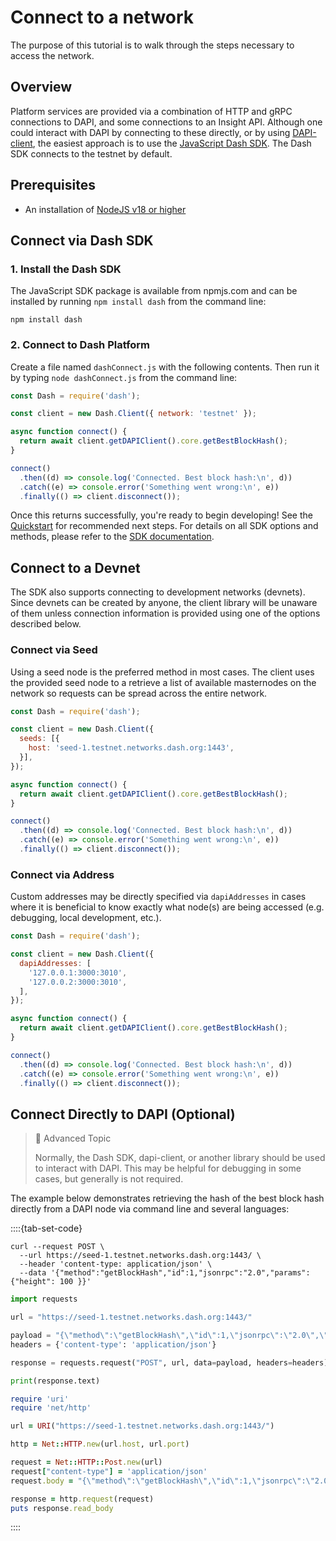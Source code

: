 # Connect to a network

The purpose of this tutorial is to walk through the steps necessary to access the network.

## Overview

Platform services are provided via a combination of HTTP and gRPC connections to DAPI, and some connections to an Insight API. Although one could interact with DAPI by connecting to these directly, or by using [DAPI-client](https://github.com/dashevo/platform/tree/master/packages/js-dapi-client), the easiest approach is to use the [JavaScript Dash SDK](https://github.com/dashevo/platform/tree/master/packages/js-dash-sdk). The Dash SDK connects to the testnet by default.

## Prerequisites

- An installation of [NodeJS v18 or higher](https://nodejs.org/en/download/)

## Connect via Dash SDK

### 1. Install the Dash SDK

The JavaScript SDK package is available from npmjs.com and can be installed by running `npm install dash` from the command line:

```shell
npm install dash
```

### 2. Connect to Dash Platform

Create a file named `dashConnect.js` with the following contents. Then run it by typing `node dashConnect.js` from the command line:

```javascript dashConnect.js
const Dash = require('dash');

const client = new Dash.Client({ network: 'testnet' });

async function connect() {
  return await client.getDAPIClient().core.getBestBlockHash();
}

connect()
  .then((d) => console.log('Connected. Best block hash:\n', d))
  .catch((e) => console.error('Something went wrong:\n', e))
  .finally(() => client.disconnect());
```

Once this returns successfully, you're ready to begin developing! See the [Quickstart](../tutorials/introduction.md#quickstart) for recommended next steps. For details on all SDK options and methods, please refer to the [SDK documentation](../sdk-js/overview.md).

## Connect to a Devnet

The SDK also supports connecting to development networks (devnets). Since devnets can be created by anyone, the client library will be unaware of them unless connection information is provided using one of the options described below.

### Connect via Seed

Using a seed node is the preferred method in most cases. The client uses the provided seed node to a retrieve a list of available masternodes on the network so requests can be spread across the entire network.

```javascript
const Dash = require('dash');

const client = new Dash.Client({
  seeds: [{
    host: 'seed-1.testnet.networks.dash.org:1443',
  }],
});

async function connect() {
  return await client.getDAPIClient().core.getBestBlockHash();
}

connect()
  .then((d) => console.log('Connected. Best block hash:\n', d))
  .catch((e) => console.error('Something went wrong:\n', e))
  .finally(() => client.disconnect());
```

### Connect via Address

Custom addresses may be directly specified via `dapiAddresses` in cases where it is beneficial to know exactly what node(s) are being accessed (e.g. debugging, local development, etc.).

```javascript
const Dash = require('dash');

const client = new Dash.Client({
  dapiAddresses: [
    '127.0.0.1:3000:3010',
    '127.0.0.2:3000:3010',
  ],
});

async function connect() {
  return await client.getDAPIClient().core.getBestBlockHash();
}

connect()
  .then((d) => console.log('Connected. Best block hash:\n', d))
  .catch((e) => console.error('Something went wrong:\n', e))
  .finally(() => client.disconnect());
```

## Connect Directly to DAPI (Optional)

> 🚧 Advanced Topic
> 
> Normally, the Dash SDK, dapi-client, or another library should be used to interact with DAPI. This may be helpful for debugging in some cases, but generally is not required.

The example below demonstrates retrieving the hash of the best block hash directly from a DAPI node via command line and several languages:

::::{tab-set-code}

```shell
curl --request POST \
  --url https://seed-1.testnet.networks.dash.org:1443/ \
  --header 'content-type: application/json' \
  --data '{"method":"getBlockHash","id":1,"jsonrpc":"2.0","params":{"height": 100 }}'
```
```python
import requests

url = "https://seed-1.testnet.networks.dash.org:1443/"

payload = "{\"method\":\"getBlockHash\",\"id\":1,\"jsonrpc\":\"2.0\",\"params\":{\"height\":100}}"
headers = {'content-type': 'application/json'}

response = requests.request("POST", url, data=payload, headers=headers)

print(response.text)
```
```ruby
require 'uri'
require 'net/http'

url = URI("https://seed-1.testnet.networks.dash.org:1443/")

http = Net::HTTP.new(url.host, url.port)

request = Net::HTTP::Post.new(url)
request["content-type"] = 'application/json'
request.body = "{\"method\":\"getBlockHash\",\"id\":1,\"jsonrpc\":\"2.0\",\"params\":{\"height\":100}}"

response = http.request(request)
puts response.read_body
```

::::
